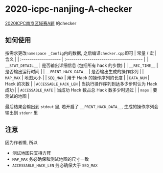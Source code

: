 # 2020-icpc-nanjing-A-checker

[2020ICPC南京区域赛A题](https://ac.nowcoder.com/acm/contest/10272/A) 的checker

## 如何使用

按需求更改`namespace _Config`内的数据, 之后编译`checker.cpp`即可
| 常量 / 宏             | 含义                                     |
| :-------------------- | :--------------------------------------- |
| `__STAT_DETAIL__`     | 是否输出详细信息 (包括所有 hack 的步数)  |
| `__REC_TIME__`        | 是否输出运行时间                         |
| `__PRINT_HACK_DATA__` | 是否输出生成的操作序列                   |
| `MAP_MAX`             | 地图大小                                 |
| `SEQ_MAX`             | 用于 Hack 的操作序列的长度               |
| `DATA_NUM`            | Hack 的次数                              |
| `ACCESSABLE_HACK_LEN` | 当执行操作序列到达多少步时认为 Hack 成功 |
| `ACCESSABLE_RATE`     | 当成功 Hack 数占总 Hack 数多少时通过     |
| `maps`                | 要测试的地图                             |

最后结果会输出到 `stdout` 里, 若开启了 `__PRINT_HACK_DATA__`, 生成的操作序列会输出到 `stderr` 里

## 注意

因为作者懒, 所以

- 测试地图只支持方阵
- `MAP_MAX` 务必确保和测试地图的尺寸一致
- `ACCESSABLE_HACK_LEN` 务必确保大于 `SEQ_MAX`
